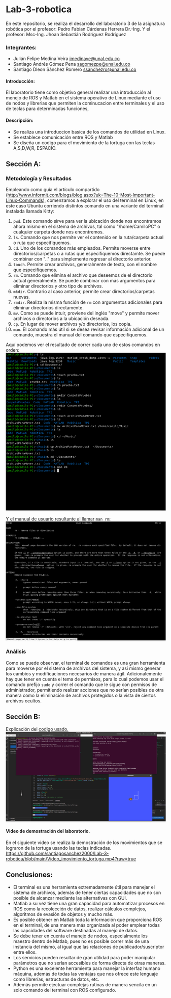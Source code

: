 # Lab-3-robotica

En este repositorio, se realiza el desarrollo del laboratorio 3 de la asignatura robótica por el profesor: Pedro Fabian Cárdenas Herrera Dr.-Ing. Y el profesor:
Msc-Ing. Jhoan Sebastián Rodríguez Rodríguez

### Integrantes:
- Julián Felipe Medina Veira <jmedinave@unal.edu.co>
- Santiago Andrés Gómez Pena <sagomezpe@unal.edu.co>
- Santiago Dleon Sánchez Romero <ssanchezro@unal.edu.co>

#### Introducción:
El laboratorio tiene como objetivo general realizar una introducción al menejo de ROS y Matlab en el sistema operativo de Linux mediante el uso de nodos y librerias que permiten la cominucacion entre terminales y el uso de teclas para determinadas funciones,

#### Descripción:
- Se realiza una introduccion basica de los comandos de utilidad en Linux.
- Se establece comunicación entre ROS y Matlab 
- Se diseña un codigo para el movimiento de la tortuga con las teclas A,S,D,W,R, ESPACIO.

## Sección A:
### Metodología y Resultados
Empleando como guía el artículo compartido (http://www.informit.com/blogs/blog.aspx?uk=The-10-Most-Important-Linux-Commands), comenzamos a explorar el uso del terminal en Linux, en este caso Ubuntu corriendo distintos comando en una variante del terminal instalada llamada Kitty:
1. `pwd`. Este comando sirve  para ver la ubicación donde nos encontramos ahora mismo en el sistema de archivos, tal como "/home/CamiloPC" o cualquier carpeta donde nos encontremos.
2. `ls`. Comando que nos permite ver el contenido en la ruta/carpeta actual o ruta que especifiquemos.
3. `cd`. Uno de los comandos más empleados. Permite moverse entre directorios/carpetas o a rutas que especifiquemos directamte. Se puede combinar con ".." para simplemente regresar al directorio anterior.
4. `touch`. Permite crear archivos, generalmente de texto, con el nombre que especifiquemos.
5. `rm`. Comando que elimina el archivo que deseemos de el directorio actual generalmente. Se puede combinar con más argumentos para eliminar directorios y otro tipo de archivos.
6. `mkdir`. Contrario al caso anterior, permite crear directorios/carpetas nuevas.
7. `rmdir`. Realiza la misma función de `rm` con argumentos adicionales para eliminar directorios directamente.
8. `mv`. Como se puede intuir, proviene del inglés "move" y permite mover archivos o directorios a la ubicación deseada.
9. `cp`. En lugar de mover archivos y/o directorios, los copia.
10. `man`. El comando más útil si se desea revisar información adicional de un comando, muestra el manual del comando que especifiquemos.
 
Aquí podemos ver el resultado de correr cada uno de estos comandos en orden:
![Conexion0](https://github.com/santiagosanchez2000/Lab-3-robotica/blob/main/imagen%20de%20comandos%201.png)

Y el manual de usuario resultante al llamar `man rm`:
![Conexion1](https://github.com/santiagosanchez2000/Lab-3-robotica/blob/main/imagen%20de%20comandos%202.png)

### Análisis
Como se puede observar, el terminal de comandos es una gran herramienta para moverse por el sistema de archivos del sistema, y así mismo generar los cambios y modificaciones necesarios de manera ágil. Adicionalemente hay que tener en cuenta el tema de permisos, para lo cual podemos usar el comando prefijo `sudo` y correr el comando que le sigue con permisos de administrador, permitiendo realizar acciones que no serían posibles de otra manera como la eliminación de archivos protegidos o la vista de ciertos archivos ocultos.


## Sección B:

Explicación del <a href="https://github.com/santiagosanchez2000/Lab-3-robotica/blob/main/Tortuga">codigo usado.</a>
![Conexion2](https://github.com/santiagosanchez2000/Lab-3-robotica/blob/main/PRACTICA%20ROS.jpg?raw=true)

#### Video de  demostración del laboratorio.

En el siguiente video se realiza la demostración de los movimientos que se lograron de la tortuga usando las teclas indicadas.
https://github.com/santiagosanchez2000/Lab-3-robotica/blob/main/Video_imovimiento_tortuga.mp4?raw=true

## Conclusiones:
- El terminal es una herramienta extremadamente útil para manejar el sistema de archivos, además de tener ciertas capacidades que no son posible de alcanzar mediante las alternativas con GUI.
- Matlab a su vez tiene una gran capacidad para automatizar procesos en ROS como la recolección de datos, realizar cálculos complejos, algoritmos de evasión de objetos y mucho más.
- Es posible obtener en Matlab toda la información que proporciona ROS en el terminal, de una manera más organizada al poder emplear todas las capcidades del software destinadas al manejo de datos.
- Se debe tener en cuenta el manejo de nodos, especialmente los maestro dentro de Matlab, pues no es posible correr más de una instancia del mismo, al igual que las relaciones de publicador/suscriptor entre ellos.
- Los servicios pueden resultar de gran utilidad para poder manipular parámetros que no serían accesibles de forma directa de otras maneras.
- Python es una excelente herramienta para manejar la interfaz humano máquina, además de todas las ventajas que nos ofrece este lenguaje como librerías, estructuras de datos, etc.
- Además permite ejectuar complejas rutinas de manera sencila en un solo comando del terminal con ROS configurado.
